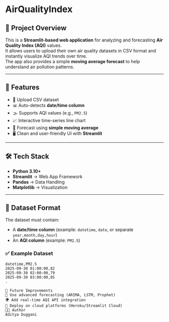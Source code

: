 # AirQualityIndex

## 📌 Project Overview
This is a **Streamlit-based web application** for analyzing and forecasting **Air Quality Index (AQI)** values.  
It allows users to upload their own air quality datasets in CSV format and instantly visualize AQI trends over time.  
The app also provides a simple **moving average forecast** to help understand air pollution patterns.

---

## 🚀 Features
- 📂 Upload CSV dataset
- 📊 Auto-detects **date/time column**
- 🌫️ Supports AQI values (e.g., `PM2.5`)
- 📈 Interactive time-series line chart
- 🔮 Forecast using **simple moving average**
- 🖥️ Clean and user-friendly UI with **Streamlit**

---

## 🛠️ Tech Stack
- **Python 3.10+**
- **Streamlit** → Web App Framework
- **Pandas** → Data Handling
- **Matplotlib** → Visualization

---

## 📂 Dataset Format
The dataset must contain:
- A **date/time column** (example: `datetime`, `date`, or separate `year,month,day,hour`)
- An **AQI column** (example: `PM2.5`)

### ✅ Example Dataset
```csv
datetime,PM2.5
2025-09-30 01:00:00,82
2025-09-30 02:00:00,79
2025-09-30 03:00:00,85
.

📌 Future Improvements
🔮 Use advanced forecasting (ARIMA, LSTM, Prophet)
🌍 Add real-time AQI API integration
📱 Deploy on cloud platforms (Heroku/Streamlit Cloud)
👨‍💻 Author
Aditya Duggani
